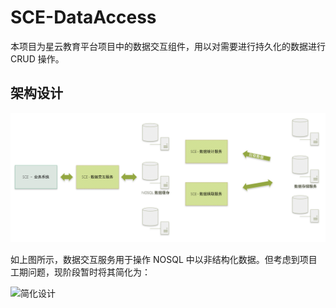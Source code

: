 # SCE-DataAccess

本项目为星云教育平台项目中的数据交互组件，用以对需要进行持久化的数据进行 CRUD 操作。

## 架构设计

![原本的架构设计](../README-IMG/data-access-original-design.png)

如上图所示，数据交互服务用于操作 NOSQL 中以非结构化数据。但考虑到项目工期问题，现阶段暂时将其简化为：

![简化设计](D:\Developer\projects\bonc\StarCloud\code\main\README-IMG\data-access-simplify.png)